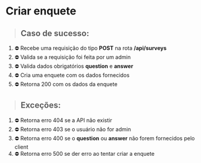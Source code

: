 # Criar enquete

> ## Caso de sucesso:
1. ⛔ Recebe uma requisição do tipo **POST** na rota **/api/surveys**
1. ⛔ Valida se a requisição foi feita por um admin
1. ⛔ Valida dados obrigatórios **question** e **answer**
1. ⛔ Cria uma enquete com os dados fornecidos
1. ⛔ Retorna 200 com os dados da enquete

> ## Exceções:
1. ⛔ Retorna erro 404 se a API não existir
1. ⛔ Retorna erro 403 se o usuário não for admin
1. ⛔ Retorna erro 400 se o **question** ou **answer** não forem fornecidos pelo client
1. ⛔ Retorna erro 500 se der erro ao tentar criar a enquete